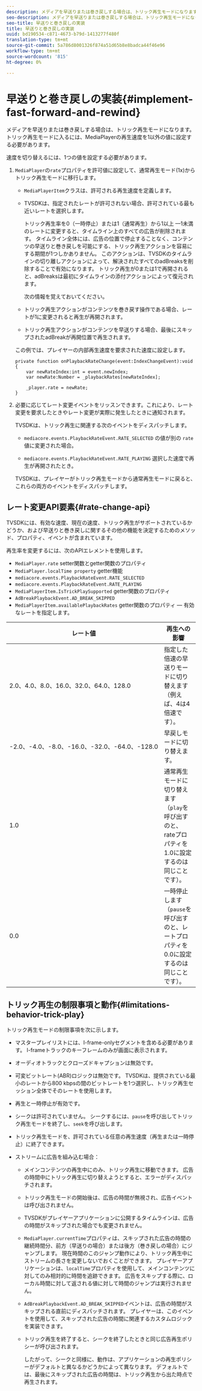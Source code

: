 ```yaml
---
description: メディアを早送りまたは巻き戻しする場合は、トリック再生モードになります。 トリック再生モードに入るには、MediaPlayerの再生速度を1以外の値に設定する必要があります。
seo-description: メディアを早送りまたは巻き戻しする場合は、トリック再生モードになります。 トリック再生モードに入るには、MediaPlayerの再生速度を1以外の値に設定する必要があります。
seo-title: 早送りと巻き戻しの実装
title: 早送りと巻き戻しの実装
uuid: bd190534-c871-4673-b79d-1413277f480f
translation-type: tm+mt
source-git-commit: 5a786d8001326f874a51d65b8e8badca44f46e96
workflow-type: tm+mt
source-wordcount: '815'
ht-degree: 0%

---
```



# 早送りと巻き戻しの実装{#implement-fast-forward-and-rewind}

メディアを早送りまたは巻き戻しする場合は、トリック再生モードになります。 トリック再生モードに入るには、MediaPlayerの再生速度を1以外の値に設定する必要があります。

速度を切り替えるには、1つの値を設定する必要があります。

1. `MediaPlayer`の`rate`プロパティを許可値に設定して、通常再生モード(1x)からトリック再生モードに移行します。

   * `MediaPlayerItem`クラスは、許可される再生速度を定義します。
   * TVSDKは、指定されたレートが許可されない場合、許可されている最も近いレートを選択します。

      トリック再生率を0（一時停止）または1（通常再生）から1以上 —1未満のレートに変更すると、タイムライン上のすべての広告が削除されます。 タイムライン全体には、広告の位置で停止することなく、コンテンツの早送りと巻き戻しを可能にする、トリック再生アクションを容易にする期間が1つしかありません。 このアクションは、TVSDKのタイムラインの切り離しアクションによって、解決されたすべてのadBreaksを削除することで有効になります。 トリック再生が0または1で再開されると、adBreaksは最初にタイムラインの添付アクションによって復元されます。

      次の情報を覚えておいてください。

   * トリック再生アクションがコンテンツを巻き戻す操作である場合、レートが1に変更されると再生が再開されます。
   * トリック再生アクションがコンテンツを早送りする場合、最後にスキップされたadBreakが再開位置で再生されます。

   この例では、プレイヤーの内部再生速度を要求された速度に設定します。

   ```
   private function onPlaybackRateChange(event:IndexChangeEvent):void { 
       var newRateIndex:int = event.newIndex; 
       var newRate:Number = _playbackRates[newRateIndex]; 
   
       _player.rate = newRate; 
   } 
   ```

1. 必要に応じてレート変更イベントをリッスンできます。これにより、レート変更を要求したときやレート変更が実際に発生したときに通知されます。

   TVSDKは、トリック再生に関連する次のイベントをディスパッチします。

   * `mediacore.events.PlaybackRateEvent.RATE_SELECTED` の値が別の `rate` 値に変更された場合。

   * `mediacore.events.PlaybackRateEvent.RATE_PLAYING` 選択した速度で再生が再開されたとき。

   TVSDKは、プレイヤーがトリック再生モードから通常再生モードに戻ると、これらの両方のイベントをディスパッチします。

## レート変更API要素{#rate-change-api}

TVSDKには、有効な速度、現在の速度、トリック再生がサポートされているかどうか、および早送りと巻き戻しに関するその他の機能を決定するためのメソッド、プロパティ、イベントが含まれています。

再生率を変更するには、次のAPIエレメントを使用します。

* `MediaPlayer.rate` setter関数とgetter関数のプロパティ
* `MediaPlayer.localTime property` getter機能
* `mediacore.events.PlaybackRateEvent.RATE_SELECTED`
* `mediacore.events.PlaybackRateEvent.RATE_PLAYING`
* `MediaPlayerItem.IsTrickPlaySupported` getter関数のプロパティ
* `AdBreakPlaybackEvent.AD_BREAK_SKIPPED`
* `MediaPlayerItem.availablePlaybackRates` getter関数のプロパティ — 有効なレートを指定します。

| レート値 | 再生への影響 |
|---|---|
| 2.0、4.0、8.0、16.0、32.0、64.0、128.0 | 指定した倍速の早送りモードに切り替えます（例えば、4は4倍速です）。 |
| -2.0、-4.0、-8.0、-16.0、-32.0、-64.0、-128.0 | 早戻しモードに切り替えます。 |
| 1.0 | 通常再生モードに切り替えます（`play`を呼び出すのと、rateプロパティを1.0に設定するのは同じことです）。 |
| 0.0 | 一時停止します（`pause`を呼び出すのと、レートプロパティを0.0に設定するのは同じことです）。 |

## トリック再生の制限事項と動作{#limitations-behavior-trick-play}

トリック再生モードの制限事項を次に示します。

* マスタープレイリストには、I-frame-onlyセグメントを含める必要があります。 I-frameトラックのキーフレームのみが画面に表示されます。
* オーディオトラックとクローズドキャプションは無効です。
* 可変ビットレート(ABR)ロジックは無効です。 TVSDKは、提供されている最小のレートから800 kbpsの間のビットレートを1つ選択し、トリック再生セッション全体でそのレートを使用します。
* 再生と一時停止が有効です。
* シークは許可されていません。 シークするには、`pause`を呼び出してトリック再生モードを終了し、`seek`を呼び出します。

* トリック再生モードを、許可されている任意の再生速度（再生または一時停止）に終了できます。
* ストリームに広告を組み込む場合：

   * メインコンテンツの再生中にのみ、トリック再生に移動できます。 広告の時間中にトリック再生に切り替えようとすると、エラーがディスパッチされます。
   * トリック再生モードの開始後は、広告の時間が無視され、広告イベントは呼び出されません。
   * TVSDKがプレイヤーアプリケーションに公開するタイムラインは、広告の時間がスキップされた場合でも変更されません。
   * `MediaPlayer.currentTime`プロパティは、スキップされた広告の時間の継続時間分、前方（早送りの場合）または後方（巻き戻しの場合）にジャンプします。 現在時間のこのジャンプ動作により、トリック再生中にストリームの長さを変更しないでおくことができます。 プレイヤーアプリケーションは、`localTime`プロパティを使用して、メインコンテンツに対してのみ相対的に時間を追跡できます。 広告をスキップする際に、ローカル時間に対して返される値に対して時間のジャンプは実行されません。

   * `AdBreakPlaybackEvent.AD_BREAK_SKIPPED`イベントは、広告の時間がスキップされる直前にディスパッチされます。 プレイヤーは、このイベントを使用して、スキップされた広告の時間に関連するカスタムロジックを実装できます。
   * トリック再生を終了すると、シークを終了したときと同じ広告再生ポリシーが呼び出されます。

      したがって、シークと同様に、動作は、アプリケーションの再生ポリシーがデフォルトと異なるかどうかによって異なります。 デフォルトでは、最後にスキップされた広告の時間は、トリック再生から出た時点で再生されます。